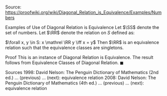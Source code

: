 # 

Source: https://proofwiki.org/wiki/Diagonal_Relation_is_Equivalence/Examples/Numbers

Examples of Use of Diagonal Relation is Equivalence
Let $\SS$ denote the set of numbers.
Let $\RR$ denote the relation on $S$ defined as:

$\forall x, y \in S: x \mathrel \RR y \iff x = y$
Then $\RR$ is an equivalence relation such that the equivalence classes are singletons.


Proof
This is an instance of Diagonal Relation is Equivalence.
The result follows from Equivalence Classes of Diagonal Relation.
$\blacksquare$


Sources
1998: David Nelson: The Penguin Dictionary of Mathematics (2nd ed.) ... (previous) ... (next): equivalence relation
2008: David Nelson: The Penguin Dictionary of Mathematics (4th ed.) ... (previous) ... (next): equivalence relation




